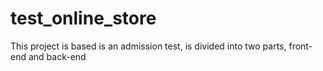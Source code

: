 # test_online_store

This project is based is an admission test, is divided into two parts, front-end and back-end
